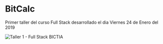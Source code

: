 # BitCalc
Primer taller del curso Full Stack desarrollado el dia Viernes 24 de Enero del 2019

![Taller 1 - Full Stack BICTIA ](https://i.ibb.co/BZynpWh/0001.jpg)
